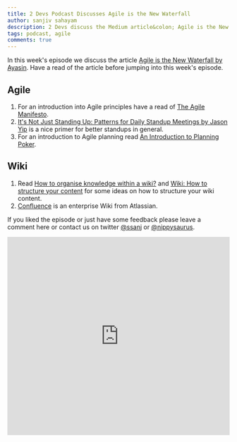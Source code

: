 ```yaml
---
title: 2 Devs Podcast Discusses Agile is the New Waterfall
author: sanjiv sahayam
description: 2 Devs discuss the Medium article&colon; Agile is the New Waterfall by Ayasin.
tags: podcast, agile
comments: true
---
```


In this week's episode we discuss the article [Agile is the New Waterfall by Ayasin](https://medium.com/swlh/agile-is-the-new-waterfall-f7baef5d026d#.gsly4byrx). Have a read of the article before jumping into this week's episode.

## Agile ##

1. For an introduction into Agile principles have a read of [The Agile Manifesto](http://www.agilemanifesto.org/).
1. [It's Not Just Standing Up: Patterns for Daily Standup Meetings by Jason Yip](http://www.martinfowler.com/articles/itsNotJustStandingUp.html) is a nice primer for better standups in general.
1. For an introduction to Agile planning read [An Introduction to Planning Poker](https://dzone.com/articles/introduction-planning-poker).

## Wiki ##

1. Read [How to organise knowledge within a wiki&quest;](http://pm.stackexchange.com/questions/2780/how-to-organize-knowledge-within-a-wiki) and [Wiki&colon; How to structure your content](https://theglenncogar.wordpress.com/2016/01/27/wiki-how-to-structure-your-content/) for some ideas on how to structure your wiki content.
1. [Confluence](https://www.atlassian.com/software/confluence) is an enterprise Wiki from Atlassian.

If you liked the episode or just have some feedback please leave a comment here or contact us on twitter [&commat;ssanj](https://twitter.com/&commat;ssanj) or [&commat;nippysaurus](https://twitter.com/&commat;nippysaurus).

<iframe class="movie" width="100%" height="450" scrolling="no" frameborder="no" src="https://w.soundcloud.com/player/?url=https%3A//api.soundcloud.com/tracks/244224119&amp;auto_play=false&amp;hide_related=false&amp;show_comments=true&amp;show_user=true&amp;show_reposts=false&amp;visual=true"></iframe>